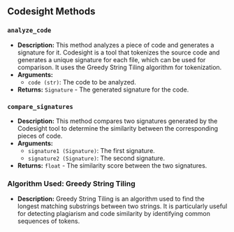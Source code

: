 ## Codesight Methods

### `analyze_code`

- **Description:** This method analyzes a piece of code and generates a signature for it. Codesight is a tool that tokenizes the source code and generates a unique signature for each file, which can be used for comparison. It uses the Greedy String Tiling algorithm for tokenization.
- **Arguments:**
  - `code (str)`: The code to be analyzed.
- **Returns:** `Signature` - The generated signature for the code.

### `compare_signatures`

- **Description:** This method compares two signatures generated by the Codesight tool to determine the similarity between the corresponding pieces of code.
- **Arguments:**
  - `signature1 (Signature)`: The first signature.
  - `signature2 (Signature)`: The second signature.
- **Returns:** `float` - The similarity score between the two signatures.

### Algorithm Used: Greedy String Tiling

- **Description:** Greedy String Tiling is an algorithm used to find the longest matching substrings between two strings. It is particularly useful for detecting plagiarism and code similarity by identifying common sequences of tokens.